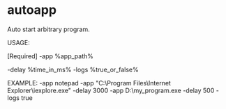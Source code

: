 # autoapp
Auto start arbitrary program.

USAGE:

[Required]
-app %app_path%

-delay %time_in_ms%
-logs %true_or_false%

EXAMPLE:
-app notepad
-app "C:\Program Files\Internet Explorer\iexplore.exe" -delay 3000
-app D:\my_program.exe -delay 500 -logs true
